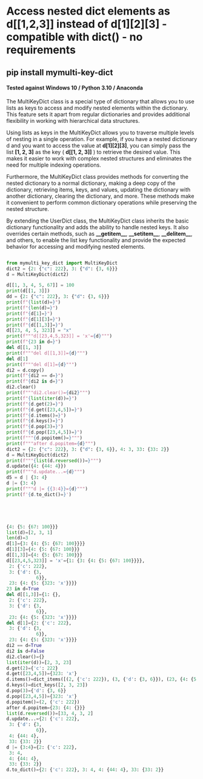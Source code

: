 # Access nested dict elements as d[[1,2,3]] instead of d[1][2][3] - compatible with dict() - no requirements

## pip install mymulti-key-dict 

#### Tested against Windows 10 / Python 3.10 / Anaconda 


The MultiKeyDict class is a special type of dictionary that allows you to use lists 
as keys to access and modify nested elements within the dictionary. 
This feature sets it apart from regular dictionaries and provides additional
flexibility in working with hierarchical data structures.

Using lists as keys in the MultiKeyDict allows you to traverse multiple levels of nesting 
in a single operation. For example, if you have a nested dictionary d and you want to 
access the value at **d\[1\]\[2\]\[3\]**, you can simply pass the list **\[1, 2, 3\]** 
as the key ( **d\[\[1, 2, 3\]\]** )
to retrieve the desired value. This makes it easier to work with complex nested 
structures and eliminates the need for multiple indexing operations.

Furthermore, the MultiKeyDict class provides methods for converting the nested dictionary to 
a normal dictionary, making a deep copy of the dictionary, retrieving items, keys, and values, 
updating the dictionary with another dictionary, clearing the dictionary, and more. 
These methods make it convenient to perform common dictionary operations 
while preserving the nested structure.

By extending the UserDict class, the MultiKeyDict class inherits the basic dictionary functionality 
and adds the ability to handle nested keys. 
It also overrides certain methods, such as **\_\_getitem\_\_**, **\_\_setitem\_\_**, **\_\_delitem\_\_**, and others, 
to enable the list key functionality and provide the expected behavior for accessing 
and modifying nested elements.


```python

from mymulti_key_dict import MultiKeyDict
dict2 = {2: {"c": 222}, 3: {"d": {3, 6}}}
d = MultiKeyDict(dict2)

d[[1, 3, 4, 5, 67]] = 100
print(d[[1, 3]])
dd = {2: {"c": 222}, 3: {"d": {3, 6}}}
print(f"{list(d)=}")
print(f"{len(d)=}")
print(f"{d[1]=}")
print(f"{d[1][3]=}")
print(f"{d[[1,3]]=}")
d[[23, 4, 5, 323]] = "x"
print(f"""d[[23,4,5,323]] = 'x'={d}""")
print(f"{23 in d=}")
del d[[1, 3]]
print(f"""del d[[1,3]]={d}""")
del d[1]
print(f"""del d[1]={d}""")
di2 = d.copy()
print(f"{di2 == d=}")
print(f"{di2 is d=}")
di2.clear()
print(f"""di2.clear()={di2}""")
print(f"{list(iter(d))=}")
print(f"{d.get(2)=}")
print(f"{d.get([23,4,5])=}")
print(f"{d.items()=}")
print(f"{d.keys()=}")
print(f"{d.pop(3)=}")
print(f"{d.pop([23,4,5])=}")
print(f"""{d.popitem()=}""")
print(f"""after d.popitem={d}""")
dict2 = {2: {"c": 222}, 3: {"d": {3, 6}}, 4: 3, 33: {33: 2}}
d = MultiKeyDict(dict2)
print(f"""{list(d.reversed())=}""")
d.update({4: {44: 4}})
print(f"""d.update...={d}""")
d5 = d | {3: 4}
d |= {3: 4}
print(f"""d |= {{3:4}}={d}""")
print(f'{d.to_dict()=}')





{4: {5: {67: 100}}}
list(d)=[2, 3, 1]
len(d)=3
d[1]={3: {4: {5: {67: 100}}}}
d[1][3]={4: {5: {67: 100}}}
d[[1,3]]={4: {5: {67: 100}}}
d[[23,4,5,323]] = 'x'={1: {3: {4: {5: {67: 100}}}},
 2: {'c': 222},
 3: {'d': {3,
           6}},
 23: {4: {5: {323: 'x'}}}}
23 in d=True
del d[[1,3]]={1: {},
 2: {'c': 222},
 3: {'d': {3,
           6}},
 23: {4: {5: {323: 'x'}}}}
del d[1]={2: {'c': 222},
 3: {'d': {3,
           6}},
 23: {4: {5: {323: 'x'}}}}
di2 == d=True
di2 is d=False
di2.clear()={}
list(iter(d))=[2, 3, 23]
d.get(2)={'c': 222}
d.get([23,4,5])={323: 'x'}
d.items()=dict_items([(2, {'c': 222}), (3, {'d': {3, 6}}), (23, {4: {5: {323: 'x'}}})])
d.keys()=dict_keys([2, 3, 23])
d.pop(3)={'d': {3, 6}}
d.pop([23,4,5])={323: 'x'}
d.popitem()=(2, {'c': 222})
after d.popitem={23: {4: {}}}
list(d.reversed())=[33, 4, 3, 2]
d.update...={2: {'c': 222},
 3: {'d': {3,
           6}},
 4: {44: 4},
 33: {33: 2}}
d |= {3:4}={2: {'c': 222},
 3: 4,
 4: {44: 4},
 33: {33: 2}}
d.to_dict()={2: {'c': 222}, 3: 4, 4: {44: 4}, 33: {33: 2}}

```
